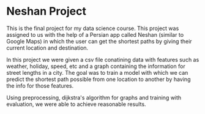 # Neshan Project

This is the final project for my data science course. This project was assigned to us with the help of a Persian app called Neshan (similar to Google Maps) in which the user can get the shortest paths by giving their current location and destination.

In this project we were given a csv file conatining data with features such as weather, holiday, speed, etc and a graph containing the information for street lengths in a city. The goal was to train a model with which we can predict the shortest path possible from one location to another by having the info for those features.

Using preprocessing, dijkstra's algorithm for graphs and training with evaluation, we were able to achieve reasonable results.
